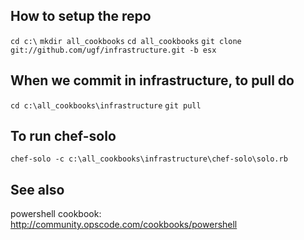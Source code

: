 How to setup the repo
---------------------

`cd c:\`
`mkdir all_cookbooks`
`cd all_cookbooks`
`git clone git://github.com/ugf/infrastructure.git -b esx`


When we commit in infrastructure, to pull do
--------------------------------------------

`cd c:\all_cookbooks\infrastructure`
`git pull`


To run chef-solo
----------------

`chef-solo -c c:\all_cookbooks\infrastructure\chef-solo\solo.rb`


See also
--------
powershell cookbook: http://community.opscode.com/cookbooks/powershell



